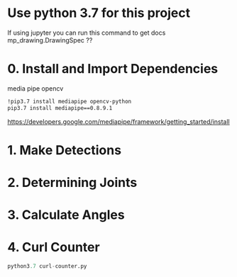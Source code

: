 # Use python 3.7 for this project
If using jupyter you can run this command to get docs mp_drawing.DrawingSpec ??
# 0. Install and Import Dependencies 
media pipe 
opencv

```bash
!pip3.7 install mediapipe opencv-python
pip3.7 install mediapipe==0.8.9.1
```

https://developers.google.com/mediapipe/framework/getting_started/install

# 1. Make Detections

# 2. Determining Joints

# 3. Calculate Angles

# 4. Curl Counter
```python
python3.7 curl-counter.py 
```
